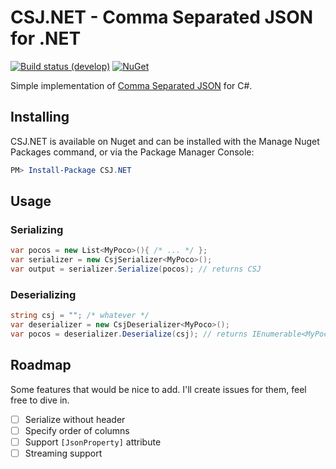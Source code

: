 # CSJ.NET - Comma Separated JSON for .NET
[![Build status (develop)](https://ci.appveyor.com/api/projects/status/f3qha9spaw9yv2c7/branch/develop?svg=true)](https://ci.appveyor.com/project/akatakritos/csj-net/branch/develop)
[![NuGet](https://img.shields.io/nuget/v/CSJ.NET.svg?maxAge=2592000)](https://www.nuget.org/packages/CSJ.NET/)

Simple implementation of [Comma Separated JSON](http://www.kirit.com/Comma%20Separated%20JSON)
for C#.

## Installing

CSJ.NET is available on Nuget and can be installed with the Manage Nuget Packages command, or via
the Package Manager Console:

```powershell
PM> Install-Package CSJ.NET
```

## Usage

### Serializing

```csharp
var pocos = new List<MyPoco>(){ /* ... */ };
var serializer = new CsjSerializer<MyPoco>();
var output = serializer.Serialize(pocos); // returns CSJ
```

### Deserializing

```csharp
string csj = ""; /* whatever */
var deserializer = new CsjDeserializer<MyPoco>();
var pocos = deserializer.Deserialize(csj); // returns IEnumerable<MyPoco>
```

## Roadmap

Some features that would be nice to add. I'll create issues for them, feel free to dive in.

 * [ ] Serialize without header
 * [ ] Specify order of columns
 * [ ] Support `[JsonProperty]` attribute
 * [ ] Streaming support
